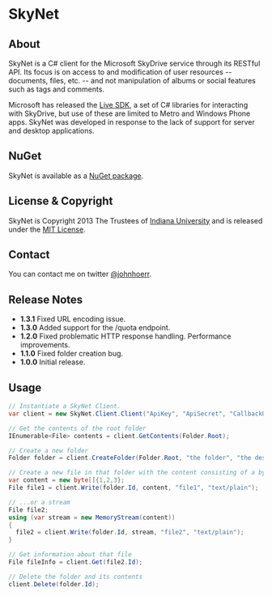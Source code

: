 # SkyNet

## About

SkyNet is a C# client for the Microsoft SkyDrive service through its RESTful API.  Its focus is on access to and modification of user resources -- documents, files, etc. -- and not manipulation of albums or social features such as tags and comments.

Microsoft has released the [Live SDK](http://msdn.microsoft.com/en-US/live/ff621310 "Microsoft Live SDK"), a set of C# libraries for interacting with SkyDrive, but use of these are limited to Metro and Windows Phone apps.  SkyNet was developed in response to the lack of support for server and desktop applications.

## NuGet

SkyNet is available as a [NuGet package](http://nuget.org/packages/SkyNet/).

## License & Copyright

SkyNet is Copyright 2013 The Trustees of [Indiana University](http://www.iu.edu) and is released under the [MIT License](http://opensource.org/licenses/MIT).

## Contact

You can contact me on twitter [@johnhoerr](https://twitter.com/johnhoerr).

## Release Notes

+ **1.3.1**   Fixed URL encoding issue.
+ **1.3.0**   Added support for the /quota endpoint.
+ **1.2.0**   Fixed problematic HTTP response handling.  Performance improvements.
+ **1.1.0**   Fixed folder creation bug.
+ **1.0.0**   Initial release.

## Usage

```csharp
// Instantiate a SkyNet Client.
var client = new SkyNet.Client.Client("ApiKey", "ApiSecret", "CallbackUrl", "AccessToken", "RefreshToken");

// Get the contents of the root folder
IEnumerable<File> contents = client.GetContents(Folder.Root);

// Create a new folder
Folder folder = client.CreateFolder(Folder.Root, "the folder", "the description");

// Create a new file in that folder with the content consisting of a byte array...
var content = new byte[]{1,2,3};
File file1 = client.Write(folder.Id, content, "file1", "text/plain");

// ...or a stream
File file2;
using (var stream = new MemoryStream(content))
{
  file2 = client.Write(folder.Id, stream, "file2", "text/plain");
}

// Get information about that file
File fileInfo = client.Get(file2.Id);

// Delete the folder and its contents
client.Delete(folder.Id);
```
